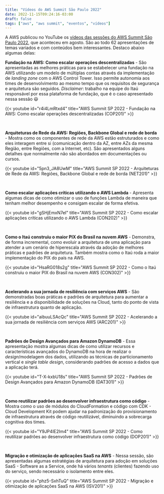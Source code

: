 ```yaml
---
title: "Vídeos do AWS Summit São Paulo 2022"
date: 2022-11-15T09:24:16-03:00
draft: false
tags: ["aws", "aws summit", "eventos", "vídeos"]
---
```


A AWS publicou no YouTube os [vídeos das sessões do AWS Summit São Paulo 2022](https://youtube.com/playlist?list=PL2yQDdvlhXf8tnXo-3G8Qk9lKYCiSM2FG), que aconteceu em agosto. São ao todo 62 apresentações de temas variados e com conteúdos bem interessantes. Destaco abaixo algumas delas:

**Fundação na AWS: Como escalar operações descentralizadas** - São apresentadas as melhores práticas para se estabelecer uma fundação na AWS utilizando um modelo de múltiplas contas através da implementação de *landing zone* com o AWS Control Tower. Isso permite autonomia aos times de desenvolvimento ao mesmo tempo que os requisitos de segurança e arquitetura são seguidos. *Disclaimer*: trabalho na equipe do Itaú responsável por essa plataforma de fundação, que é o caso apresentado nessa sessão :smiley:

{{< youtube id="r4i4LmRtxd4" title="AWS Summit SP 2022 - Fundação na AWS: Como escalar operações descentralizadas (COP201)" >}}

&nbsp;

**Arquiteturas de Rede da AWS: Regiões, Backbone Global e rede de borda** - Mostra como os componentes de rede da AWS estão estruturados e como eles interagem entre si (comunicação dentro da AZ, entre AZs da mesma Região, entre Regiões, com a Internet, etc). São apresentados alguns detalhes que normalmente não são abordados em documentações ou cursos.

{{< youtube id="5pn3_JA8UwM" title="AWS Summit SP 2022 - Arquiteturas de Rede da AWS: Regiões, Backbone Global e rede de borda (NET201)" >}}

&nbsp;

**Como escalar aplicações críticas utilizando o AWS Lambda** - Apresenta algumas dicas de como otimizar o uso de funções Lambda de maneira que tenham melhor desempenho e consigam escalar de forma efetiva.

{{< youtube id="gSHjEmxN7eI" title="AWS Summit SP 2022 - Como escalar aplicações críticas utilizando o AWS Lambda (CON202)" >}}

&nbsp;

**Como o Itaú construiu o maior PIX do Brasil na nuvem AWS** - Demonstra, de forma incremental, como evoluir a arquitetura de uma aplicação para atender a um cenário de hiperescala através da adoção de melhores práticas e padrões de arquitetura. Também mostra como o Itaú roda a maior implementação do PIX do país na AWS. 

{{< youtube id="HsaRG018s2g" title="AWS Summit SP 2022 - Como o Itaú construiu o maior PIX do Brasil na nuvem AWS (CON302)" >}}

&nbsp;

**Acelerando a sua jornada de resiliência com serviços AWS** - São demonstradas boas práticas e padrões de arquitetura para aumentar a resiliência e a disponibilidade de soluções na Cloud, tanto do ponto de vista de infraestrutura quanto de aplicação.

{{< youtube id="aibuuLSAcQc" title="AWS Summit SP 2022 - Acelerando a sua jornada de resiliência com serviços AWS (ARC201)" >}}

&nbsp;

**Padrões de Design Avançados para Amazon DynamoDB** - Essa apresentação mostra algumas dicas de como utilizar recursos e características avançados do DynamoDB na hora de realizar o *design*/modelagem dos dados, utilizando as técnicas de particionamento vertical e *single table design*, considerando padrões de acesso a dados que a aplicação terá.

{{< youtube id="T-X-kxbU18s" title="AWS Summit SP 2022 - Padrões de Design Avançados para Amazon DynamoDB (DAT301)" >}}

&nbsp;

**Como reutilizar padrões ao desenvolver infraestrutura como código** - Mostra como o uso de módulos do CloudFormation e código com CDK - Cloud Development Kit podem ajudar na padronização do provisionamento de infraestrutura através de código reutilizável, diminuindo a sobrecarga cognitiva dos times.

{{< youtube id="Y9JP4IE2Im4" title="AWS Summit SP 2022 - Como reutilizar padrões ao desenvolver infraestrutura como código (DOP201)" >}}

&nbsp;

**Migração e otimização de aplicações SaaS na AWS** - Nessa sessão, são apresentadas algumas estratégias de arquitetura para adoção em soluções SaaS - Software as a Service, onde há vários *tenants* (clientes) fazendo uso do serviço, sendo necessário o isolamento entre eles.

{{< youtube id="phz5-SxhTuQ" title="AWS Summit SP 2022 - Migração e otimização de aplicações SaaS na AWS (ISV201)" >}}



